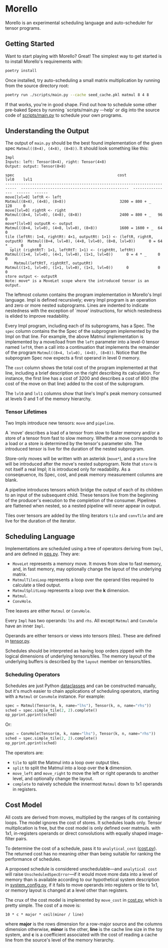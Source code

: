 # Morello

Morello is an experimental scheduling language and auto-scheduler for tensor programs.

## Getting Started

Want to start playing with Morello? Great! The simplest way to get started is to install Morello's requirements with:

```sh
poetry install
```

Once installed, try auto-scheduling a small matrix multiplication by running from the source directory root:
```sh
poetry run ./scripts/main.py --cache seed_cache.pkl matmul 8 4 8
```

If that works, you're in good shape. Find out how to schedule some other pre-baked Specs by running `scripts/main.py --help' or dig into the source code of [scripts/main.py](main.py) to schedule your own programs.

## Understanding the Output

The output of `main.py` should be the best found implementation of the given spec `Matmul((8×4), (4×8), (8×8))`. It should look something like this:

```
Impl
Inputs: left: Tensor(8×4), right: Tensor(4×8)
Output: output: Tensor(8×8)
                                                                             spec                                              cost              lvl0    lvl1
---------------------------------------------------------------------------  ------------------------------------------------  ----------------  ------  ------
move[lvl=0] leftR <- left                                                    Matmul((8×4), (4×8), (8×8))                        3200 = 800 + _   128     0
move[lvl=0] rightR <- right                                                  Matmul((8×4, lvl=0), (4×8), (8×8))                 2400 = 800 + _   96      0
move*[lvl=0] outputR <- output                                               Matmul((8×4, lvl=0), (4×8, lvl=0), (8×8))          1600 = 1600 + _  64      0
tile (leftRt: 1×4, rightRt: 4×1, outputRt: 1×1) <- (leftR, rightR, outputR)  Matmul((8×4, lvl=0), (4×8, lvl=0), (8×8, lvl=0))      0 = 64 * _    0       0
  split (rightRtT: 1×1, leftRtT: 1×1) <- (rightRt, leftRt)                   Matmul((1×4, lvl=0), (4×1, lvl=0), (1×1, lvl=0))      0 = 4 * _     0       0
    Matmul(leftRtT, rightRtT, outputRt)                                      Matmul((1×1, lvl=0), (1×1, lvl=0), (1×1, lvl=0))      0             0       0
store output <- outputR
Note: move* is a MoveLet scope where the introduced tensor is an output.
```

The leftmost column contains the program implementation in Morello's Impl language.
Impl is defined recursively; every Impl program is an operation and zero or more nested subprograms.
Lines are indented to indicate nestedness with the exception of `move' instructions, for which nestedness is elided to improve readability.

Every Impl program, including each of its subprograms, has a Spec. The `spec` column contains the the Spec of the subprogram implemented by the Impl on that line.
For example, the above Matmul implementation is implemented by a move/load from the `left` parameter into a level-0 tensor named `leftR`, then a call into a continuation that implements the remainder of the program `Matmul((8×4, lvl=0), (4×8), (8×8))`. Notice that the subprogram Spec now expects a first operand in level 0 memory.

The `cost` column shows the total cost of the program implemented at that line, including a brief description on the right describing its calculation. For instance, the first line has a cost of 3200 and describes a cost of 800 (the cost of the move on that line) added to the cost of the subprogram.

The `lvl0` and `lvl1` columns show that line's Impl's peak memory consumed at levels 0 and 1 of the memory hierarchy.

### Tensor Lifetimes

Two Impls introduce new tensors: `move` and `pipeline`.

A `move' describes a load of a tensor from slow to faster memory and/or a store of a tensor from fast to slow memory. Whether a move corresponds to a load or a store is determined by the tensor's parameter site. The introduced tensor is live for the duration of the nested subprogram.

Store-only moves will be written with an asterisk (`move*`), and a `store` line will be introduced after the move's nested subprogram.
Note that `store` is not itself a real Impl; it is introduced only for readability.
As a conseqeuence, its Spec, cost, and peak memory measurement columns are blank.

A pipeline introduces tensors which bridge the output of each of its children to an input of the subsequent child.
These tensors live from the beginning of the producer's execution to the completion of the consumer.
Pipelines are flattened when nested, so a nested pipeline will never appear in output.

Tiles over tensors are added by the tiling iterators `tile` and `convTile` and are live for the duration of the iterator.

## Scheduling Language

Implementations are scheduled using a tree of operators deriving from `Impl`, and are defined in [ops.py](ops.py). They are:

  * `MoveLet` represents a memory move. It moves from slow to fast memory, and, in fast memory, may optionally change the layout of the underlying matrix.
  * `MatmulTilesLoop` represents a loop over the operand tiles required to calculate a tiled output.
  * `MatmulSplitLoop` represents a loop over the **k** dimension.
  * `Matmul`.
  * `ConvHole`.

Tree leaves are either `Matmul` or `ConvHole`.

Every `Impl` has two operands: `lhs` and `rhs`. All except `Matmul` and `ConvHole` have an inner `Impl`.

Operands are either tensors or views into tensors (tiles). These are defined in [tensor.py](tensor.py).

Schedules should be interpreted as having loop orders zipped with the logical dimensions of underlying tensors/tiles. The memory layout of the underlying buffers is described by the `layout` member on tensors/tiles.

### Scheduling Operators

Schedules are just Python [dataclasses](https://docs.python.org/3/library/dataclasses.html) and can be constructed manually, but it's much easier to chain applications of scheduling operators, starting with a `Matmul` or `ConvHole` instance. For example:

```python
spec = Matmul(Tensor(m, k, name="lhs"), Tensor(k, n, name="rhs"))
sched = spec.simple_tile(2, 2).complete()
op_pprint.pprint(sched)
```

Or:

```python
spec = ConvHole(Tensor(m, k, name="lhs"), Tensor(k, n, name="rhs"))
sched = spec.simple_tile(2, 2).complete()
op_pprint.pprint(sched)
```

The operators are:

  * `tile` to split the Matmul into a loop over output tiles.
  * `split` to split the Matmul into a loop over the **k** dimension.
  * `move_left` and `move_right` to move the left or right operands to another level, and optionally change the layout.
  * `complete` to naively schedule the innermost `Matmul` down to 1x1 operands in registers.

## Cost Model

All costs are derived from moves, multiplied by the ranges of its containing loops. The model ignores the cost of stores. It schedules loads only. Tensor multiplication is free, but the cost model is only defined over matmuls. with 1x1, in-registers operands or direct convolutions with equally shaped image-filter pairs.

To determine the cost of a schedule, pass it to `analytical_cost` ([cost.py](cost.py)). The returned cost has no meaning other than being suitable for ranking the performance of schedules.

A proposed schedule is considered unschedulable—and `analytical cost` will raise `UnscheduledSpecError`—if it would move more data into a level of memory than is available according to our hypothetical system description in [system_config.py](system_config.py), if it fails to move operands into registers or tile to 1x1, or memory layout is changed at a level other than registers.

The crux of the cost model is implemented by `move_cost` in [cost.py](cost.py), which is pretty simple. The cost of a move is:

`10 * c * major * ceil(minor / line)`

where **major** is the rows dimension for a row-major source and the columns dimension otherwise, **minor** is the other, **line** is the cache line size in the toy system, and **c** is a coefficient associated with the cost of reading a cache line from the source's level of the memory hierarchy.
